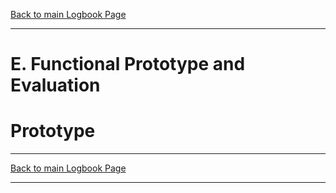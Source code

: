 [Back to main Logbook Page](../hci_logbook.md)

---

# E. Functional Prototype and Evaluation

# Prototype




---
[Back to main Logbook Page](../hci_logbook.md)

---
